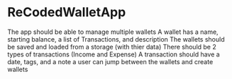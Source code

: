 # ReCodedWalletApp
The app should be able to manage multiple wallets
A wallet has a name, starting balance, a list of Transactions, and description
The wallets should be saved and loaded from a storage (with thier data)
There should be 2 types of transactions (Income and Expense)
A transaction should have a date, tags, and a note
a user can jump between the wallets and create wallets

